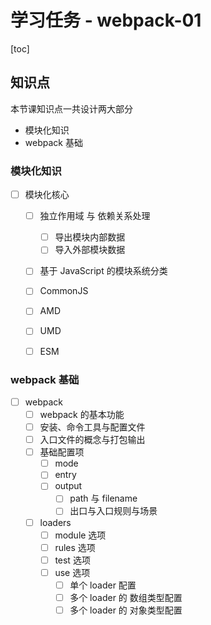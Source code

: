 # 学习任务 - webpack-01

[toc]

## 知识点

本节课知识点一共设计两大部分

- 模块化知识
- webpack 基础


### 模块化知识
- [ ] 模块化核心
	- [ ] 独立作用域 与 依赖关系处理
		- [ ] 导出模块内部数据
		- [ ] 导入外部模块数据
	- [ ] 基于 JavaScript 的模块系统分类
  	- [ ] CommonJS
  	- [ ] AMD
  	- [ ] UMD
  	- [ ] ESM


### webpack 基础

- [ ] webpack
	- [ ] webpack 的基本功能
	- [ ] 安装、命令工具与配置文件
	- [ ] 入口文件的概念与打包输出
	- [ ] 基础配置项
		- [ ] mode
		- [ ] entry
		- [ ] output
			- [ ] path 与 filename
			- [ ] 出口与入口规则与场景
  	- [ ] loaders
	  	- [ ] module 选项
	  	- [ ] rules 选项
	  	- [ ] test 选项
	  	- [ ] use 选项
	  		- [ ] 单个 loader 配置
	  		- [ ] 多个 loader 的 数组类型配置
	  		- [ ] 多个 loader 的 对象类型配置
